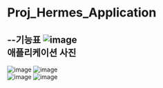 Proj_Hermes_Application
=============

--기능표
![image](https://user-images.githubusercontent.com/33280934/114130158-ee4b5780-993a-11eb-800d-b10177e79ffd.png)  
애플리케이션 사진
--
![image](https://user-images.githubusercontent.com/33280934/114129160-fbffdd80-9938-11eb-892d-93b03a56fffc.png)
![image](https://user-images.githubusercontent.com/33280934/114129170-00c49180-9939-11eb-9183-c23aa9b3176b.png)  
![image](https://user-images.githubusercontent.com/33280934/114129175-0326eb80-9939-11eb-89ce-3c2ba692769d.png)
![image](https://user-images.githubusercontent.com/33280934/114129183-04f0af00-9939-11eb-8f37-b7d12075ac28.png)

